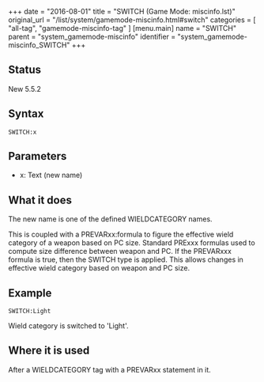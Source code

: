 +++
date = "2016-08-01"
title = "SWITCH (Game Mode: miscinfo.lst)"
original_url = "/list/system/gamemode-miscinfo.html#switch"
categories = [ "all-tag", "gamemode-miscinfo-tag" ]
[menu.main]
    name = "SWITCH"
    parent = "system_gamemode-miscinfo"
    identifier = "system_gamemode-miscinfo_SWITCH"
+++

## Status

New 5.5.2

## Syntax

`SWITCH:x`

## Parameters

-   x: Text (new name)



What it does
------------

The new name is one of the defined WIELDCATEGORY names.

This is coupled with a PREVARxx:formula to figure the effective wield
category of a weapon based on PC size. Standard PRExxx formulas used to
compute size difference between weapon and PC. If the PREVARxxx formula
is true, then the SWITCH type is applied. This allows changes in
effective wield category based on weapon and PC size.

Example
-------

`SWITCH:Light`

Wield category is switched to 'Light'.

Where it is used
----------------

After a WIELDCATEGORY tag with a PREVARxx statement in it.

